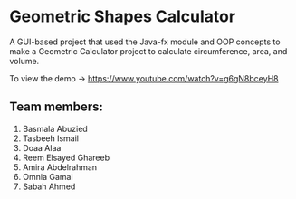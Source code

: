 # Geometric Shapes Calculator
A GUI-based project that used the Java-fx module and OOP concepts to make a Geometric Calculator project to calculate circumference, area, and volume.

To view the demo -> https://www.youtube.com/watch?v=g6gN8bceyH8


## Team members:
1. Basmala Abuzied
2. Tasbeeh Ismail 
3. Doaa Alaa
4. Reem Elsayed Ghareeb
5. Amira Abdelrahman
6. Omnia Gamal
7. Sabah Ahmed

